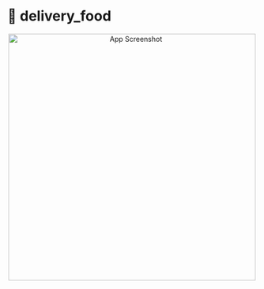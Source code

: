 # 🍔 delivery_food

<p align="center">
  <img src="https://github.com/user-attachments/assets/9f58d311-46e3-4939-ae20-2b85f160b1ca" width="500" alt="App Screenshot"/>
</p>

